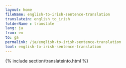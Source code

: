 ```yaml
---
layout: home
fileName: english-to-irish-sentence-translation
translatein: english_to_irish
folderName : translate
lang: ja
from: en
to: ga
permalink: /ja/english-to-irish-sentence-translation
tool: english-to-irish-sentence-translation
---
```

{% include section/translateinto.html %}